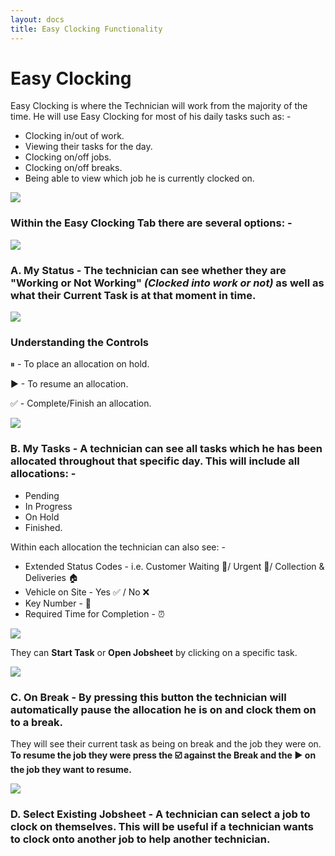 ```yaml
---
layout: docs
title: Easy Clocking Functionality 
---
```


#   Easy Clocking 

Easy Clocking is where the Technician will work from the majority of the time. He will use Easy Clocking for most of his daily tasks such as: - 

*   Clocking in/out of work. 
*   Viewing their tasks for the day. 
*   Clocking on/off jobs. 
*   Clocking on/off breaks. 
*   Being able to view which job he is currently clocked on. 

![](media/garagehive-easy-clocking1.png)

###    Within the Easy Clocking Tab there are several options: -  

![](media/garagehive-easy-clocking2.png)

###  A.  **My Status** - The technician can see whether they are "**Working or Not Working"** *(Clocked into work or not)* as well as what their **Current Task** is at that moment in time. 

![](media/garagehive-easy-clocking3.png)

### Understanding the Controls 

⏸ - To place an allocation on hold. 

▶ - To resume an allocation. 

✅ - Complete/Finish an allocation. 

![](media/garagehive-easy-clocking7.png)

###  B. **My Tasks** - A technician can see all tasks which he has been allocated throughout that specific day. This will include all allocations: - 

*   Pending 
*   In Progress 
*   On Hold 
*   Finished.   

Within each allocation the technician can also see: - 

*   Extended Status Codes - i.e. Customer Waiting 🙋‍/ Urgent 🚩/ Collection & Deliveries 🏠
*   Vehicle on Site - Yes ✅ / No ❌
*   Key Number - 🔑
*   Required Time for Completion - ⏰

![](media/garagehive-easy-clocking4.png)

They can **Start Task** or **Open Jobsheet** by clicking on a specific task. 

![](media/garagehive-easy-clocking5.png)

### C.  **On Break** - By pressing this button the technician will automatically pause the allocation he is on and clock them on to a break. 

They will see their current task as being on break and the job they were on. **To resume the job they were press the :ballot_box_with_check: against the Break and the :arrow_forward: on the job they want to resume.** 

![](media/garagehive-easy-clocking6.png)


### D.  **Select Existing Jobsheet** - A technician can select a job to clock on themselves. This will be useful if a technician wants to clock onto another job to help another technician.



 






